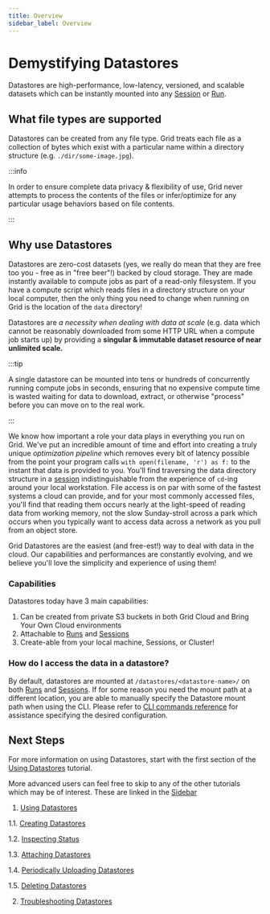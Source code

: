 ```yaml
---
title: Overview
sidebar_label: Overview
---
```

# Demystifying Datastores

Datastores are high-performance, low-latency, versioned, and scalable datasets which can
be instantly mounted into any [Session](../../features/sessions/README.md) or
[Run](../../features/runs/1_README.md).

## What file types are supported

Datastores can be created from any file type. Grid treats each file as a collection of
bytes which exist with a particular name within a directory structure (e.g.
`./dir/some-image.jpg`). 

:::info

In order to ensure complete data privacy & flexibility of use, Grid never attempts to
process the contents of the files or infer/optimize for any particular usage behaviors based
on file contents. 

:::

## Why use Datastores

Datastores are zero-cost datasets (yes, we really do mean that they are free too you -
free as in "free beer"!) backed by cloud storage. They are made instantly available to
compute jobs as part of a read-only filesystem. If you have a compute script which reads
files in a directory structure on your local computer, then the only thing you need to
change when running on Grid is the location of the `data` directory! 

Datastores are *a necessity when dealing with data at scale* (e.g. data which cannot be
reasonably downloaded from some HTTP URL when a compute job starts up) by providing a
**singular & immutable dataset resource of near unlimited scale.** 

:::tip

A single datastore can be mounted into tens or hundreds of concurrently running compute
jobs in seconds, ensuring that no expensive compute time is wasted waiting for data to
download, extract, or otherwise "process" before you can move on to the real work. 

:::

We know how important a role your data plays in everything you run on Grid. We've put an
incredible amount of time and effort into creating a truly unique *optimization pipeline*
which removes every bit of latency possible from the point your program calls `with
open(filename, 'r') as f:` to the instant that data is provided to you. You'll find
traversing the data directory structure in a [session](../../features/sessions/README.md)
indistinguishable from the experience of `cd`-ing around your local workstation. File
access is on par with some of the fastest systems a cloud can provide, and for your most
commonly accessed files, you'll find that reading them occurs nearly at the light-speed of
reading data from working memory, not the slow Sunday-stroll across a park which occurs
when you typically want to access data across a network as you pull from an object store. 

Grid Datastores are the easiest (and free-est!) way to deal with data in the cloud. Our
capabilities and performances are constantly evolving, and we believe you'll love the
simplicity and experience of using them! 


### Capabilities

Datastores today have 3 main capabilities:

1. Can be created from private S3 buckets in both Grid Cloud and Bring Your Own Cloud
   environments
2. Attachable to [Runs](../../features/runs/1_README.md) and 
   [Sessions](../../features/sessions/README.md)
3. Create-able from your local machine, Sessions, or Cluster!

### How do I access the data in a datastore? 

By default, datastores are mounted at `/datastores/<datastore-name>/` on both 
[Runs](../../features/runs/1_README.md) and [Sessions](../../features/sessions/README.md).
If for some reason you need the mount path at a different location, you are able to
manually specify the Datastore mount path when using the CLI. Please refer to 
[CLI commands reference](../../cli.md) for assistance specifying the desired configuration. 

## Next Steps


For more information on using Datastores, start with the first section of the 
[Using Datastores](./2_Using%20Datastores/1_README.md) tutorial. 

More advanced users can feel free to skip to any of the other tutorials which may be of
interest. These are linked in the [Sidebar](./2_Using%20Datastores/1_README.md)

1. [Using Datastores](./2_Using%20Datastores/1_README.md)

  1.1. [Creating Datastores](./2_Using%20Datastores/2_creating-datastores.md)  

  1.2. [Inspecting Status](./2_Using%20Datastores/3_inspecting_status.md)

  1.3. [Attaching Datastores](./2_Using%20Datastores/4_attaching-datastores.md)  

  1.4. [Periodically Uploading Datastores](./2_Using%20Datastores/5_periodically-uploading-datastores.md)
  
  1.5. [Deleting Datastores](./2_Using%20Datastores/6_deleting-datastores.md)

2. [Troubleshooting Datastores](./faq.md)
